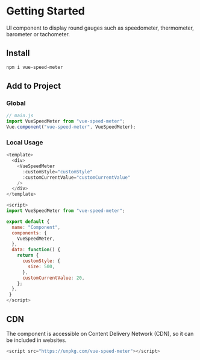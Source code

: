 # Getting Started

UI component to display round gauges such as speedometer, thermometer, barometer or tachometer.

## Install

```sh
npm i vue-speed-meter
```

## Add to Project

### Global

```js
// main.js
import VueSpeedMeter from "vue-speed-meter";
Vue.component("vue-speed-meter", VueSpeedMeter);
```

### Local Usage

```js
<template>
  <div>
    <VueSpeedMeter
      :customStyle="customStyle"
      :customCurrentValue="customCurrentValue"
    />
  </div>
</template>

<script>
import VueSpeedMeter from "vue-speed-meter";

export default {
  name: "Component",
  components: {
    VueSpeedMeter,
  },
  data: function() {
    return {
      customStyle: {
        size: 500,
      },
      customCurrentValue: 20,
    };
  },
 }
</script>
```

## CDN

The component is accessible on Content Delivery Network (CDN), so it can be included in websites.

```js
<script src="https://unpkg.com/vue-speed-meter"></script>
```
